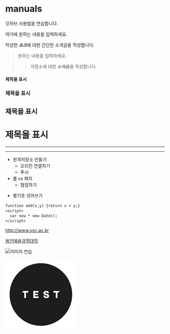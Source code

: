 # manuals
깃허브 사용법을 연습합니다.

여기에 원하는 내용을 입력하세요.

작성한 ***소스***에 대한 간단한 소개글을 작성합니다.

>원하는 내용을 입력하세요.

>>저장소에 대한 ~~소개글~~을 작성합니다.

#### 제목을 표시
### 제목을 표시
## 제목을 표시
# 제목을 표시

---
***

- 원격저장소 만들기
  - 오리진 연결하기
  - 푸시
- 풀 vs 패치
  - 협업하기
* 별기호 섞어쓰기

```
function add(x,y) {return x + y;}
<script>
  var now * new Date();
</script>
```
<http://www.ysc.ac.kr>

[용인예술과학대학](http://www.ysc.ac.kr)

![이미지 연습](https://upload.wikimedia.org/wikipedia/en/9/95/Test_image.jpg)

![이미지 연습2](./images/test.png)

